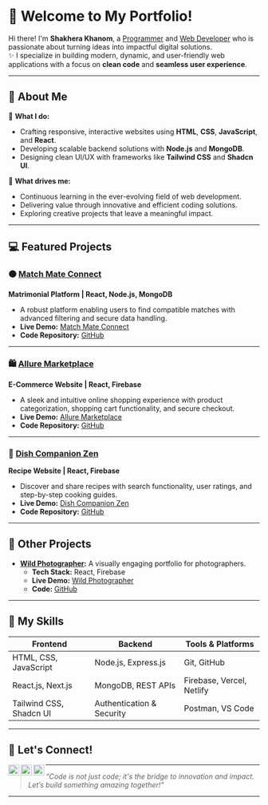 # 👋 Welcome to My Portfolio!  

Hi there! I'm **Shakhera Khanom**, a [Programmer](https://github.com/shakhera) and [Web Developer](https://www.linkedin.com/in/shakhera-khanom) who is passionate about turning ideas into impactful digital solutions.  
✨ I specialize in building modern, dynamic, and user-friendly web applications with a focus on **clean code** and **seamless user experience**.  

---

## 🚀 About Me  

🔧 **What I do:**  
- Crafting responsive, interactive websites using **HTML**, **CSS**, **JavaScript**, and **React**.  
- Developing scalable backend solutions with **Node.js** and **MongoDB**.  
- Designing clean UI/UX with frameworks like **Tailwind CSS** and **Shadcn UI**.  

🌱 **What drives me:**  
- Continuous learning in the ever-evolving field of web development.  
- Delivering value through innovative and efficient coding solutions.  
- Exploring creative projects that leave a meaningful impact.

---

## 💻 Featured Projects  

### 🟠 [Match Mate Connect](https://match-mate-connect.web.app/)  
**Matrimonial Platform | React, Node.js, MongoDB**  
- A robust platform enabling users to find compatible matches with advanced filtering and secure data handling.  
- **Live Demo:** [Match Mate Connect](https://match-mate-connect.web.app/)  
- **Code Repository:** [GitHub](https://github.com/shakhera/match-mate-connect)

---

### 🛍️ [Allure Marketplace](https://allure-marketplace.web.app/)  
**E-Commerce Website | React, Firebase**  
- A sleek and intuitive online shopping experience with product categorization, shopping cart functionality, and secure checkout.  
- **Live Demo:** [Allure Marketplace](https://allure-marketplace.web.app/)  
- **Code Repository:** [GitHub](https://github.com/shakhera/modest-covering-draps)

---

### 🍳 [Dish Companion Zen](https://fir-dish-companion-zen.web.app/)  
**Recipe Website | React, Firebase**  
- Discover and share recipes with search functionality, user ratings, and step-by-step cooking guides.  
- **Live Demo:** [Dish Companion Zen](https://fir-dish-companion-zen.web.app/)   
- **Code Repository:** [GitHub](https://github.com/shakhera/dish-companion-zen)

---

## 🎨 Other Projects  

- **[Wild Photographer](https://wild-photographer-32aff.web.app/):** A visually engaging portfolio for photographers.  
  - **Tech Stack:** React, Firebase
  - **Live Demo:** [Wild Photographer](https://wild-photographer-32aff.web.app/) 
  - **Code:** [GitHub](https://github.com/shakhera/wild-photographer)  

---

## 🌟 My Skills  

| **Frontend**           | **Backend**              | **Tools & Platforms**      |  
|-------------------------|--------------------------|-----------------------------|  
| HTML, CSS, JavaScript   | Node.js, Express.js      | Git, GitHub                 |  
| React.js, Next.js       | MongoDB, REST APIs       | Firebase, Vercel, Netlify   |  
| Tailwind CSS, Shadcn UI | Authentication & Security| Postman, VS Code            |  

---

## 🤝 Let's Connect!  

[<img align="left" alt="Shakhera | Twitter" width="22px" src="https://cdn.jsdelivr.net/npm/simple-icons@v3/icons/twitter.svg" />][twitter]
[<img align="left" alt="Shakhera | LinkedIn" width="22px" src="https://cdn.jsdelivr.net/npm/simple-icons@v3/icons/linkedin.svg" />][linkedin]
[<img align="left" alt="Shakhera | Instagram" width="22px" src="https://cdn.jsdelivr.net/npm/simple-icons@v3/icons/instagram.svg" />][instagram]

[twitter]: https://x.com/shakhera33
[instagram]: https://www.instagram.com/shakhera_khan
[linkedin]: https://www.linkedin.com/in/shakhera-khanom/  

---

> *“Code is not just code; it's the bridge to innovation and impact. Let’s build something amazing together!”*

---

<!--
**shakhera/shakhera** is a ✨ _special_ ✨ repository because its README.md (this file) appears on your GitHub profile.
Here are some ideas to get you started:

- 🔭 I’m currently working on ...
- 🌱 I’m currently learning ...
- 👯 I’m looking to collaborate on ...
- 🤔 I’m looking for help with ...
- 💬 Ask me about ...
- 📫 How to reach me: ...
- 😄 Pronouns: ...
- ⚡ Fun fact: ...
-->
